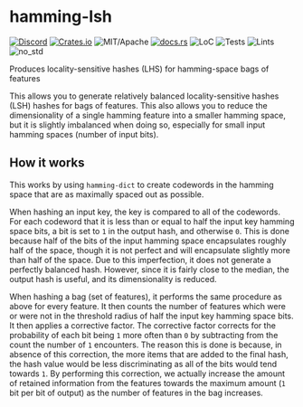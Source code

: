 # hamming-lsh

[![Discord][dci]][dcl] [![Crates.io][ci]][cl] ![MIT/Apache][li] [![docs.rs][di]][dl] ![LoC][lo] ![Tests][btl] ![Lints][bll] ![no_std][bnl]

[ci]: https://img.shields.io/crates/v/hamming-lsh.svg
[cl]: https://crates.io/crates/hamming-lsh/

[li]: https://img.shields.io/crates/l/specs.svg?maxAge=2592000

[di]: https://docs.rs/hamming-lsh/badge.svg
[dl]: https://docs.rs/hamming-lsh/

[lo]: https://tokei.rs/b1/github/rust-cv/hamming-lsh?category=code

[dci]: https://img.shields.io/discord/550706294311485440.svg?logo=discord&colorB=7289DA
[dcl]: https://discord.gg/d32jaam

[btl]: https://github.com/rust-cv/hamming-lsh/workflows/tests/badge.svg
[bll]: https://github.com/rust-cv/hamming-lsh/workflows/lints/badge.svg
[bnl]: https://github.com/rust-cv/hamming-lsh/workflows/no-std/badge.svg

Produces locality-sensitive hashes (LHS) for hamming-space bags of features

This allows you to generate relatively balanced locality-sensitive hashes (LSH) hashes for bags of features. This also allows you to reduce the dimensionality of a single hamming feature into a smaller hamming space, but it is slightly imbalanced when doing so, especially for small input hamming spaces (number of input bits).

## How it works

This works by using `hamming-dict` to create codewords in the hamming space that are as maximally spaced out as possible.

When hashing an input key, the key is compared to all of the codewords. For each codeword that it is less than or equal to half the input key hamming space bits, a bit is set to `1` in the output hash, and otherwise `0`. This is done because half of the bits of the input hamming space encapsulates roughly half of the space, though it is not perfect and will encapsulate slightly more than half of the space. Due to this imperfection, it does not generate a perfectly balanced hash. However, since it is fairly close to the median, the output hash is useful, and its dimensionality is reduced.

When hashing a bag (set of features), it performs the same procedure as above for every feature. It then counts the number of features which were or were not in the threshold radius of half the input key hamming space bits. It then applies a corrective factor. The corrective factor corrects for the probability of each bit being `1` more often than `0` by subtracting from the count the number of `1` encounters. The reason this is done is because, in absence of this correction, the more items that are added to the final hash, the hash value would be less discriminating as all of the bits would tend towards `1`. By performing this correction, we actually increase the amount of retained information from the features towards the maximum amount (`1` bit per bit of output) as the number of features in the bag increases.
